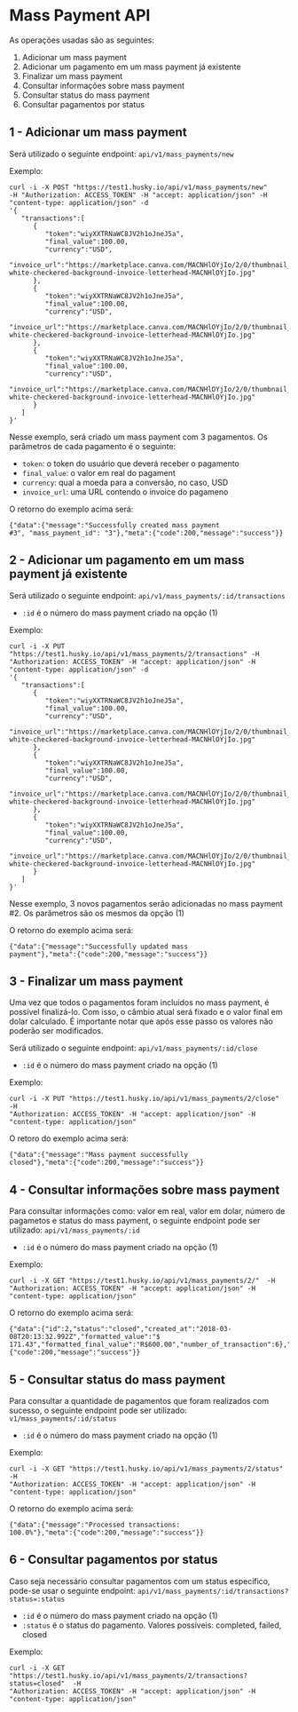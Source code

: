 Mass Payment API
================

As operações usadas são as seguintes:

 1) Adicionar um mass payment
 2) Adicionar um pagamento em um mass payment já existente
 3) Finalizar um mass payment
 4) Consultar informações sobre mass payment
 5) Consultar status do mass payment
 6) Consultar pagamentos por status

1 - Adicionar um mass payment
-----------------------------

Será utilizado o seguinte endpoint: `api/v1/mass_payments/new`

Exemplo:

```
curl -i -X POST "https://test1.husky.io/api/v1/mass_payments/new"
-H "Authorization: ACCESS_TOKEN" -H "accept: application/json" -H "content-type: application/json" -d
'{
   "transactions":[
      {
         "token":"wiyXXTRNaWC8JV2h1oJneJ5a",
         "final_value":100.00,
         "currency":"USD",
         "invoice_url":"https://marketplace.canva.com/MACNHlOYjIo/2/0/thumbnail_large/canva-white-checkered-background-invoice-letterhead-MACNHlOYjIo.jpg"
      },
      {
         "token":"wiyXXTRNaWC8JV2h1oJneJ5a",
         "final_value":100.00,
         "currency":"USD",
         "invoice_url":"https://marketplace.canva.com/MACNHlOYjIo/2/0/thumbnail_large/canva-white-checkered-background-invoice-letterhead-MACNHlOYjIo.jpg"
      },
      {
         "token":"wiyXXTRNaWC8JV2h1oJneJ5a",
         "final_value":100.00,
         "currency":"USD",
         "invoice_url":"https://marketplace.canva.com/MACNHlOYjIo/2/0/thumbnail_large/canva-white-checkered-background-invoice-letterhead-MACNHlOYjIo.jpg"
      }
   ]
}'
```

Nesse exemplo, será criado um mass payment com 3 pagamentos. Os parâmetros de
cada pagamento é o seguinte:

- `token`: o token do usuário que deverá receber o pagamento
- `final_value`: o valor em real do pagament
- `currency`: qual a moeda para a conversão, no caso, USD
- `invoice_url`: uma URL contendo o invoice do pagameno

O retorno do exemplo acima será:

```
{"data":{"message":"Successfully created mass payment
#3", "mass_payment_id": "3"},"meta":{"code":200,"message":"success"}}
```

2 - Adicionar um pagamento em um mass payment já existente
----------------------------------------------------------

Será utilizado o seguinte endpoint: `api/v1/mass_payments/:id/transactions`

* `:id` é o número do mass payment criado na opção (1)


Exemplo:

```
curl -i -X PUT "https://test1.husky.io/api/v1/mass_payments/2/transactions" -H
"Authorization: ACCESS_TOKEN" -H "accept: application/json" -H "content-type: application/json" -d
'{
   "transactions":[
      {
         "token":"wiyXXTRNaWC8JV2h1oJneJ5a",
         "final_value":100.00,
         "currency":"USD",
         "invoice_url":"https://marketplace.canva.com/MACNHlOYjIo/2/0/thumbnail_large/canva-white-checkered-background-invoice-letterhead-MACNHlOYjIo.jpg"
      },
      {
         "token":"wiyXXTRNaWC8JV2h1oJneJ5a",
         "final_value":100.00,
         "currency":"USD",
         "invoice_url":"https://marketplace.canva.com/MACNHlOYjIo/2/0/thumbnail_large/canva-white-checkered-background-invoice-letterhead-MACNHlOYjIo.jpg"
      },
      {
         "token":"wiyXXTRNaWC8JV2h1oJneJ5a",
         "final_value":100.00,
         "currency":"USD",
         "invoice_url":"https://marketplace.canva.com/MACNHlOYjIo/2/0/thumbnail_large/canva-white-checkered-background-invoice-letterhead-MACNHlOYjIo.jpg"
      }
   ]
}'
```

Nesse exemplo, 3 novos pagamentos serão adicionadas no mass payment #2. Os
parâmetros são os mesmos da opção (1)

O retorno do exemplo acima será:

```
{"data":{"message":"Successfully updated mass
payment"},"meta":{"code":200,"message":"success"}}
```

3 - Finalizar um mass payment
-----------------------------

Uma vez que todos o pagamentos foram incluidos no mass payment, é possível
finalizá-lo. Com isso, o câmbio atual será fixado e o valor final em dolar
calculado. É importante notar que após esse passo os valores não poderão ser
modificados.

Será utilizado o seguinte endpoint: `api/v1/mass_payments/:id/close`

* `:id` é o número do mass payment criado na opção (1)

Exemplo:

```
curl -i -X PUT "https://test1.husky.io/api/v1/mass_payments/2/close"  -H
"Authorization: ACCESS_TOKEN" -H "accept: application/json" -H "content-type: application/json"
```

O retoro do exemplo acima será:

```
{"data":{"message":"Mass payment successfully
closed"},"meta":{"code":200,"message":"success"}}
```

4 - Consultar informações sobre mass payment
--------------------------------------------

Para consultar informações como: valor em real, valor em dolar, número de
pagametos e status do mass payment, o seguinte endpoint pode ser utilizado:
`api/v1/mass_payments/:id`

* `:id` é o número do mass payment criado na opção (1)

Exemplo:

```
curl -i -X GET "https://test1.husky.io/api/v1/mass_payments/2/"  -H
"Authorization: ACCESS_TOKEN" -H "accept: application/json" -H "content-type: application/json"
```

O retorno do exemplo acima será:

```
{"data":{"id":2,"status":"closed","created_at":"2018-03-08T20:13:32.992Z","formatted_value":"$
171.43","formatted_final_value":"R$600.00","number_of_transaction":6},"meta":{"code":200,"message":"success"}}
```

5 - Consultar status do mass payment
------------------------------------

Para consultar a quantidade de pagamentos que foram realizados com sucesso, o
seguinte endpoint pode ser utilizado: `v1/mass_payments/:id/status`

* `:id` é o número do mass payment criado na opção (1)

Exemplo:

```
curl -i -X GET "https://test1.husky.io/api/v1/mass_payments/2/status"  -H
"Authorization: ACCESS_TOKEN" -H "accept: application/json" -H "content-type: application/json"
```

O retorno do exemplo acima será:

```
{"data":{"message":"Processed transactions:
100.0%"},"meta":{"code":200,"message":"success"}}
```

6 - Consultar pagamentos por status
-----------------------------------

Caso seja necessário consultar pagamentos com um status específico, pode-se usar
o seguinte endpoint: `api/v1/mass_payments/:id/transactions?status=:status`

* `:id` é o número do mass payment criado na opção (1)
* `:status` é o status do pagamento. Valores possíveis: completed, failed, closed

Exemplo:

```
curl -i -X GET "https://test1.husky.io/api/v1/mass_payments/2/transactions?status=closed"  -H
"Authorization: ACCESS_TOKEN" -H "accept: application/json" -H "content-type: application/json"
```
